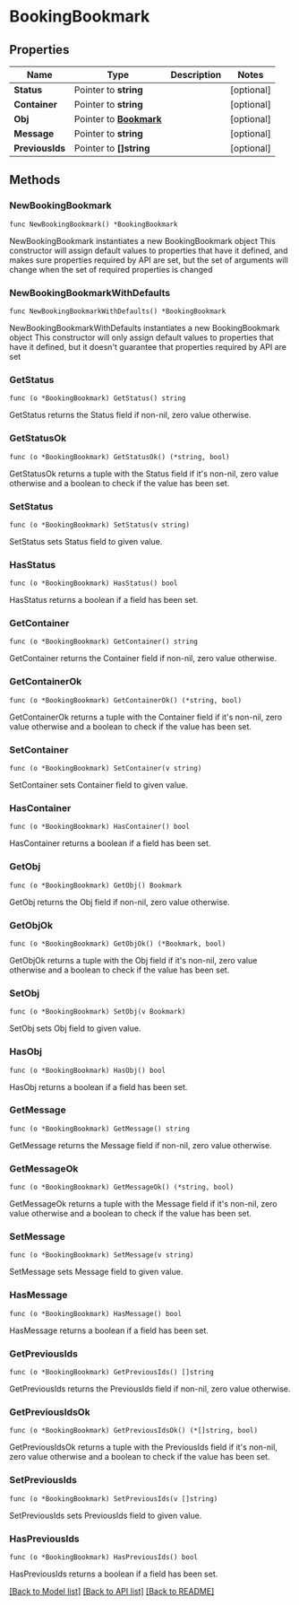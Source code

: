 # BookingBookmark

## Properties

Name | Type | Description | Notes
------------ | ------------- | ------------- | -------------
**Status** | Pointer to **string** |  | [optional] 
**Container** | Pointer to **string** |  | [optional] 
**Obj** | Pointer to [**Bookmark**](Bookmark.md) |  | [optional] 
**Message** | Pointer to **string** |  | [optional] 
**PreviousIds** | Pointer to **[]string** |  | [optional] 

## Methods

### NewBookingBookmark

`func NewBookingBookmark() *BookingBookmark`

NewBookingBookmark instantiates a new BookingBookmark object
This constructor will assign default values to properties that have it defined,
and makes sure properties required by API are set, but the set of arguments
will change when the set of required properties is changed

### NewBookingBookmarkWithDefaults

`func NewBookingBookmarkWithDefaults() *BookingBookmark`

NewBookingBookmarkWithDefaults instantiates a new BookingBookmark object
This constructor will only assign default values to properties that have it defined,
but it doesn't guarantee that properties required by API are set

### GetStatus

`func (o *BookingBookmark) GetStatus() string`

GetStatus returns the Status field if non-nil, zero value otherwise.

### GetStatusOk

`func (o *BookingBookmark) GetStatusOk() (*string, bool)`

GetStatusOk returns a tuple with the Status field if it's non-nil, zero value otherwise
and a boolean to check if the value has been set.

### SetStatus

`func (o *BookingBookmark) SetStatus(v string)`

SetStatus sets Status field to given value.

### HasStatus

`func (o *BookingBookmark) HasStatus() bool`

HasStatus returns a boolean if a field has been set.

### GetContainer

`func (o *BookingBookmark) GetContainer() string`

GetContainer returns the Container field if non-nil, zero value otherwise.

### GetContainerOk

`func (o *BookingBookmark) GetContainerOk() (*string, bool)`

GetContainerOk returns a tuple with the Container field if it's non-nil, zero value otherwise
and a boolean to check if the value has been set.

### SetContainer

`func (o *BookingBookmark) SetContainer(v string)`

SetContainer sets Container field to given value.

### HasContainer

`func (o *BookingBookmark) HasContainer() bool`

HasContainer returns a boolean if a field has been set.

### GetObj

`func (o *BookingBookmark) GetObj() Bookmark`

GetObj returns the Obj field if non-nil, zero value otherwise.

### GetObjOk

`func (o *BookingBookmark) GetObjOk() (*Bookmark, bool)`

GetObjOk returns a tuple with the Obj field if it's non-nil, zero value otherwise
and a boolean to check if the value has been set.

### SetObj

`func (o *BookingBookmark) SetObj(v Bookmark)`

SetObj sets Obj field to given value.

### HasObj

`func (o *BookingBookmark) HasObj() bool`

HasObj returns a boolean if a field has been set.

### GetMessage

`func (o *BookingBookmark) GetMessage() string`

GetMessage returns the Message field if non-nil, zero value otherwise.

### GetMessageOk

`func (o *BookingBookmark) GetMessageOk() (*string, bool)`

GetMessageOk returns a tuple with the Message field if it's non-nil, zero value otherwise
and a boolean to check if the value has been set.

### SetMessage

`func (o *BookingBookmark) SetMessage(v string)`

SetMessage sets Message field to given value.

### HasMessage

`func (o *BookingBookmark) HasMessage() bool`

HasMessage returns a boolean if a field has been set.

### GetPreviousIds

`func (o *BookingBookmark) GetPreviousIds() []string`

GetPreviousIds returns the PreviousIds field if non-nil, zero value otherwise.

### GetPreviousIdsOk

`func (o *BookingBookmark) GetPreviousIdsOk() (*[]string, bool)`

GetPreviousIdsOk returns a tuple with the PreviousIds field if it's non-nil, zero value otherwise
and a boolean to check if the value has been set.

### SetPreviousIds

`func (o *BookingBookmark) SetPreviousIds(v []string)`

SetPreviousIds sets PreviousIds field to given value.

### HasPreviousIds

`func (o *BookingBookmark) HasPreviousIds() bool`

HasPreviousIds returns a boolean if a field has been set.


[[Back to Model list]](../README.md#documentation-for-models) [[Back to API list]](../README.md#documentation-for-api-endpoints) [[Back to README]](../README.md)


